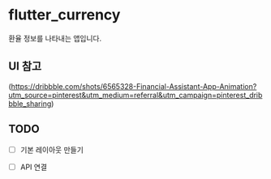 # flutter_currency

환율 정보를 나타내는 앱입니다.

## UI 참고
(https://dribbble.com/shots/6565328-Financial-Assistant-App-Animation?utm_source=pinterest&utm_medium=referral&utm_campaign=pinterest_dribbble_sharing)

## TODO 

- [ ] 기본 레이아웃 만들기
- [ ] API 연결

